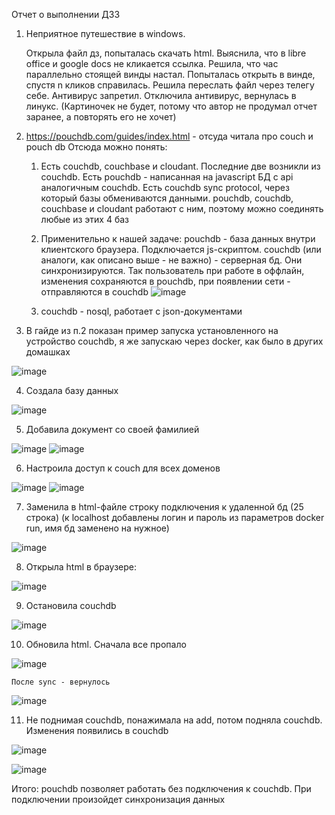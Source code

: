 Отчет о выполнении ДЗ3
1. Неприятное путешествие в windows.
   
   Открыла файл дз, попыталась скачать html. Выяснила, что в libre office и google docs не кликается ссылка. Решила, что час параллельно стоящей винды настал. Попыталась открыть в винде, спустя n кликов справилась. Решила переслать файл через телегу себе. Антивирус запретил. Отключила антивирус, вернулась в линукс. (Картиночек не будет, потому что автор не продумал отчет заранее, а повторять его не хочет)
2. https://pouchdb.com/guides/index.html - отсуда читала про couch и pouch db
   Отсюда можно понять:
   1. Есть couchdb, couchbase и cloudant. Последние две возникли из couchdb. Есть pouchdb - написанная на javascript БД c api аналогичным couchdb. Есть couchdb sync protocol, через который базы обмениваются данными. pouchdb, couchdb, couchbase и cloudant работают с ним, поэтому можно соединять любые из этих 4 баз
  
   2. Применительно к нашей задаче: pouchdb - база данных внутри клиентского браузера. Подключается js-скриптом. couchdb (или аналоги, как описано выше - не важно) - серверная бд. Они синхронизируются. Так пользователь при работе в оффлайн, изменения сохраняются в pouchdb, при появлении сети - отправляются в couchdb
![image](https://github.com/Annstasia/DBSM_BDSM/assets/45208486/53692820-f5cc-422b-8af0-3add9b792c1b)

    3. couchdb - nosql, работает с json-документами

3. В гайде из п.2 показан пример запуска установленного на устройство couchdb, я же запускаю через docker, как было в других домашках
   
![image](https://github.com/Annstasia/DBSM_BDSM/assets/45208486/3224ffb9-b484-4c1e-a2c0-1095a35bd1ee)

4. Создала базу данных 

![image](https://github.com/Annstasia/DBSM_BDSM/assets/45208486/be4ca3c7-ab46-4432-ab22-c84d6e3a48be)
   
5. Добавила документ со своей фамилией
   
![image](https://github.com/Annstasia/DBSM_BDSM/assets/45208486/4b75ba71-c89d-43b9-a0c6-d05effdfac78)
![image](https://github.com/Annstasia/DBSM_BDSM/assets/45208486/e1e579e9-d39e-4956-9e20-e960c7c88b44)

6. Настроила доступ к couch для всех доменов
 
![image](https://github.com/Annstasia/DBSM_BDSM/assets/45208486/922f2900-94af-468c-8b48-001263bd8478)
![image](https://github.com/Annstasia/DBSM_BDSM/assets/45208486/7af2e0a5-d105-46f8-afa4-db2b91543363)

7. Заменила в html-файле строку подключения к удаленной бд (25 строка) (к localhost добавлены логин и пароль из параметров docker run, имя бд заменено на нужное)

![image](https://github.com/Annstasia/DBSM_BDSM/assets/45208486/1e381769-f473-4183-b9cf-2e3410183f40)

8. Открыла html в браузере:
    
![image](https://github.com/Annstasia/DBSM_BDSM/assets/45208486/451946b4-6d79-4590-b730-4805f1c36b96)

9. Остановила couchdb

![image](https://github.com/Annstasia/DBSM_BDSM/assets/45208486/603de8f4-7ae7-47c7-91d8-9c257a2620ff)

10. Обновила html. Сначала все пропало

![image](https://github.com/Annstasia/DBSM_BDSM/assets/45208486/5de7d8b9-b102-40ab-8f54-4cc9cdc1542a)
    
    После sync - вернулось
    
![image](https://github.com/Annstasia/DBSM_BDSM/assets/45208486/0675358b-5484-484e-9a61-309395377c81)

11. Не поднимая couchdb, понажимала на add, потом подняла couchdb. Изменения появились в couchdb
    
![image](https://github.com/Annstasia/DBSM_BDSM/assets/45208486/61c6d728-c4d1-4ddd-aa29-e40187609054)

![image](https://github.com/Annstasia/DBSM_BDSM/assets/45208486/9875a119-0378-44fc-95d5-13464c306ab6)


Итого: pouchdb позволяет работать без подключения к couchdb. При подключении произойдет синхронизация данных



